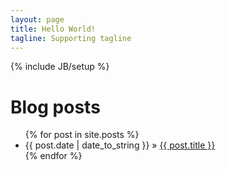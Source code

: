 ```yaml
---
layout: page
title: Hello World!
tagline: Supporting tagline
---
```

{% include JB/setup %}

<h1>Blog posts</h1>

<ul class="posts">
  {% for post in site.posts %}
    <li><span>{{ post.date | date_to_string }}</span> &raquo; <a href="{{ BASE_PATH }}{{ post.url }}">{{ post.title }}</a></li>
  {% endfor %}
</ul>

